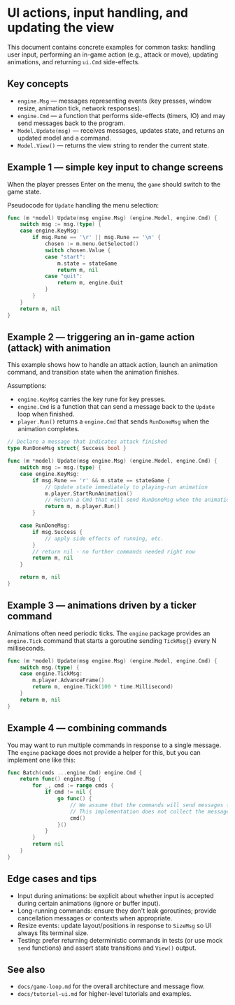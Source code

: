 # UI actions, input handling, and updating the view

This document contains concrete examples for common tasks: handling user input, performing an in-game action (e.g., attack or move), updating animations, and returning `ui.Cmd` side-effects.

Key concepts
-
- `engine.Msg` — messages representing events (key presses, window resize, animation tick, network responses).
- `engine.Cmd` — a function that performs side-effects (timers, IO) and may send messages back to the program.
- `Model.Update(msg)` — receives messages, updates state, and returns an updated model and a command.
- `Model.View()` — returns the view string to render the current state.

Example 1 — simple key input to change screens
-
When the player presses Enter on the menu, the `game` should switch to the game state.

Pseudocode for `Update` handling the menu selection:

```go
func (m *model) Update(msg engine.Msg) (engine.Model, engine.Cmd) {
    switch msg := msg.(type) {
    case engine.KeyMsg:
        if msg.Rune == '\r' || msg.Rune == '\n' {
            chosen := m.menu.GetSelected()
            switch chosen.Value {
            case "start":
                m.state = stateGame
                return m, nil
            case "quit":
                return m, engine.Quit
            }
        }
    }
    return m, nil
}
```

Example 2 — triggering an in-game action (attack) with animation
-
This example shows how to handle an attack action, launch an animation command, and transition state when the animation finishes.

Assumptions:
- `engine.KeyMsg` carries the key rune for key presses.
- `engine.Cmd` is a function that can send a message back to the `Update` loop when finished.
- `player.Run()` returns a `engine.Cmd` that sends `RunDoneMsg` when the animation completes.

```go
// Declare a message that indicates attack finished
type RunDoneMsg struct{ Success bool }

func (m *model) Update(msg engine.Msg) (engine.Model, engine.Cmd) {
    switch msg := msg.(type) {
    case engine.KeyMsg:
        if msg.Rune == 'r' && m.state == stateGame {
            // Update state immediately to playing-run animation
            m.player.StartRunAnimation()
            // Return a Cmd that will send RunDoneMsg when the animation completes
            return m, m.player.Run()
        }

    case RunDoneMsg:
        if msg.Success {
            // apply side effects of running, etc.
        }
        // return nil - no further commands needed right now
        return m, nil
    }

    return m, nil
}
```

Example 3 — animations driven by a ticker command
-
Animations often need periodic ticks. The `engine` package provides an `engine.Tick` command that starts a goroutine sending `TickMsg{}` every N milliseconds.

```go
func (m *model) Update(msg engine.Msg) (engine.Model, engine.Cmd) {
    switch msg.(type) {
    case engine.TickMsg:
        m.player.AdvanceFrame()
        return m, engine.Tick(100 * time.Millisecond)
    }
    return m, nil
}
```

Example 4 — combining commands
-
You may want to run multiple commands in response to a single message. The `engine` package does not provide a helper for this, but you can implement one like this:

```go
func Batch(cmds ...engine.Cmd) engine.Cmd {
    return func() engine.Msg {
        for _, cmd := range cmds {
            if cmd != nil {
                go func() {
                    // We assume that the commands will send messages to the program loop.
                    // This implementation does not collect the messages.
                    cmd()
                }()
            }
        }
        return nil
    }
}
```

Edge cases and tips
-
- Input during animations: be explicit about whether input is accepted during certain animations (ignore or buffer input).
- Long-running commands: ensure they don't leak goroutines; provide cancellation messages or contexts when appropriate.
- Resize events: update layout/positions in response to `SizeMsg` so UI always fits terminal size.
- Testing: prefer returning deterministic commands in tests (or use mock `send` functions) and assert state transitions and `View()` output.

See also
-
- `docs/game-loop.md` for the overall architecture and message flow.
- `docs/tutoriel-ui.md` for higher-level tutorials and examples.
